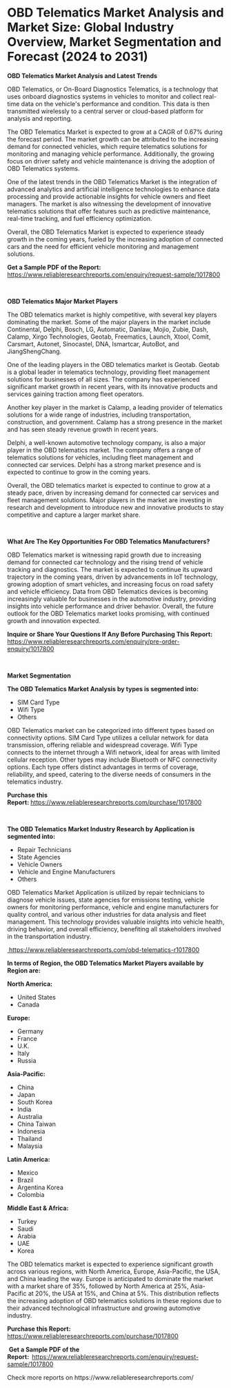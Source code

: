 <p><h1>OBD Telematics Market Analysis and Market Size: Global Industry Overview, Market Segmentation and Forecast (2024 to 2031)</h1></p><p><strong>OBD Telematics Market Analysis and Latest Trends</strong></p>
<p><p>OBD Telematics, or On-Board Diagnostics Telematics, is a technology that uses onboard diagnostics systems in vehicles to monitor and collect real-time data on the vehicle's performance and condition. This data is then transmitted wirelessly to a central server or cloud-based platform for analysis and reporting.</p><p>The OBD Telematics Market is expected to grow at a CAGR of 0.67% during the forecast period. The market growth can be attributed to the increasing demand for connected vehicles, which require telematics solutions for monitoring and managing vehicle performance. Additionally, the growing focus on driver safety and vehicle maintenance is driving the adoption of OBD Telematics systems.</p><p>One of the latest trends in the OBD Telematics Market is the integration of advanced analytics and artificial intelligence technologies to enhance data processing and provide actionable insights for vehicle owners and fleet managers. The market is also witnessing the development of innovative telematics solutions that offer features such as predictive maintenance, real-time tracking, and fuel efficiency optimization.</p><p>Overall, the OBD Telematics Market is expected to experience steady growth in the coming years, fueled by the increasing adoption of connected cars and the need for efficient vehicle monitoring and management solutions.</p></p>
<p><strong>Get a Sample PDF of the Report:&nbsp;</strong> <a href="https://www.reliableresearchreports.com/enquiry/request-sample/1017800">https://www.reliableresearchreports.com/enquiry/request-sample/1017800</a></p>
<p>&nbsp;</p>
<p><strong>OBD Telematics Major Market Players</strong></p>
<p><p>The OBD telematics market is highly competitive, with several key players dominating the market. Some of the major players in the market include Continental, Delphi, Bosch, LG, Automatic, Danlaw, Mojio, Zubie, Dash, Calamp, Xirgo Technologies, Geotab, Freematics, Launch, Xtool, Comit, Carsmart, Autonet, Sinocastel, DNA, Ismartcar, AutoBot, and JiangShengChang.</p><p>One of the leading players in the OBD telematics market is Geotab. Geotab is a global leader in telematics technology, providing fleet management solutions for businesses of all sizes. The company has experienced significant market growth in recent years, with its innovative products and services gaining traction among fleet operators.</p><p>Another key player in the market is Calamp, a leading provider of telematics solutions for a wide range of industries, including transportation, construction, and government. Calamp has a strong presence in the market and has seen steady revenue growth in recent years.</p><p>Delphi, a well-known automotive technology company, is also a major player in the OBD telematics market. The company offers a range of telematics solutions for vehicles, including fleet management and connected car services. Delphi has a strong market presence and is expected to continue to grow in the coming years.</p><p>Overall, the OBD telematics market is expected to continue to grow at a steady pace, driven by increasing demand for connected car services and fleet management solutions. Major players in the market are investing in research and development to introduce new and innovative products to stay competitive and capture a larger market share.</p></p>
<p>&nbsp;</p>
<p><strong>What Are The Key Opportunities For OBD Telematics Manufacturers?</strong></p>
<p><p>OBD Telematics market is witnessing rapid growth due to increasing demand for connected car technology and the rising trend of vehicle tracking and diagnostics. The market is expected to continue its upward trajectory in the coming years, driven by advancements in IoT technology, growing adoption of smart vehicles, and increasing focus on road safety and vehicle efficiency. Data from OBD Telematics devices is becoming increasingly valuable for businesses in the automotive industry, providing insights into vehicle performance and driver behavior. Overall, the future outlook for the OBD Telematics market looks promising, with continued growth and innovation expected.</p></p>
<p><strong>Inquire or Share Your Questions If Any Before Purchasing This Report:</strong> <a href="https://www.reliableresearchreports.com/enquiry/pre-order-enquiry/1017800">https://www.reliableresearchreports.com/enquiry/pre-order-enquiry/1017800</a></p>
<p>&nbsp;</p>
<p><strong>Market Segmentation</strong></p>
<p><strong>The OBD Telematics Market Analysis by types is segmented into:</strong></p>
<p><ul><li>SIM Card Type</li><li>Wifi Type</li><li>Others</li></ul></p>
<p><p>OBD Telematics market can be categorized into different types based on connectivity options. SIM Card Type utilizes a cellular network for data transmission, offering reliable and widespread coverage. Wifi Type connects to the internet through a Wifi network, ideal for areas with limited cellular reception. Other types may include Bluetooth or NFC connectivity options. Each type offers distinct advantages in terms of coverage, reliability, and speed, catering to the diverse needs of consumers in the telematics industry.</p></p>
<p><strong>Purchase this Report:&nbsp;</strong><a href="https://www.reliableresearchreports.com/purchase/1017800">https://www.reliableresearchreports.com/purchase/1017800</a></p>
<p>&nbsp;</p>
<p><strong>The OBD Telematics Market Industry Research by Application is segmented into:</strong></p>
<p><ul><li>Repair Technicians</li><li>State Agencies</li><li>Vehicle Owners</li><li>Vehicle and Engine Manufacturers</li><li>Others</li></ul></p>
<p><p>OBD Telematics Market Application is utilized by repair technicians to diagnose vehicle issues, state agencies for emissions testing, vehicle owners for monitoring performance, vehicle and engine manufacturers for quality control, and various other industries for data analysis and fleet management. This technology provides valuable insights into vehicle health, driving behavior, and overall efficiency, benefiting all stakeholders involved in the transportation industry.</p></p>
<p><a href="https://www.reliableresearchreports.com/obd-telematics-r1017800">&nbsp;https://www.reliableresearchreports.com/obd-telematics-r1017800</a></p>
<p><strong>In terms of Region, the OBD Telematics Market Players available by Region are:</strong></p>
<p>
    <p> <strong> North America: </strong>
        <ul>
            <li>United States</li>
            <li>Canada</li>
        </ul>
        </p> 
    <p> <strong> Europe: </strong>
        <ul>
            <li>Germany</li>
            <li>France</li>
            <li>U.K.</li>
            <li>Italy</li>
            <li>Russia</li>
        </ul>
        </p> 
    <p> <strong> Asia-Pacific: </strong>
        <ul>
            <li>China</li>
            <li>Japan</li>
            <li>South Korea</li>
            <li>India</li>
            <li>Australia</li>
            <li>China Taiwan</li>
            <li>Indonesia</li>
            <li>Thailand</li>
            <li>Malaysia</li>
        </ul>
        </p> 
    <p> <strong> Latin America: </strong>
        <ul>
            <li>Mexico</li>
            <li>Brazil</li>
            <li>Argentina Korea</li>
            <li>Colombia</li>
        </ul>
        </p> 
    <p> <strong> Middle East & Africa: </strong>
        <ul>
            <li>Turkey</li>
            <li>Saudi</li>
            <li>Arabia</li>
            <li>UAE</li>
            <li>Korea</li>
        </ul>
    </p>
    </p>
<p><p>The OBD telematics market is expected to experience significant growth across various regions, with North America, Europe, Asia-Pacific, the USA, and China leading the way. Europe is anticipated to dominate the market with a market share of 35%, followed by North America at 25%, Asia-Pacific at 20%, the USA at 15%, and China at 5%. This distribution reflects the increasing adoption of OBD telematics solutions in these regions due to their advanced technological infrastructure and growing automotive industry.</p></p>
<p><strong>Purchase this Report: </strong><a href="https://www.reliableresearchreports.com/purchase/1017800">https://www.reliableresearchreports.com/purchase/1017800</a></p>
<p>&nbsp;<strong>Get a Sample PDF of the Report:&nbsp;&nbsp;</strong><a href="https://www.reliableresearchreports.com/enquiry/request-sample/1017800">https://www.reliableresearchreports.com/enquiry/request-sample/1017800</a></p>
<p><strong></strong></p>
<p>Check more reports on https://www.reliableresearchreports.com/</p>